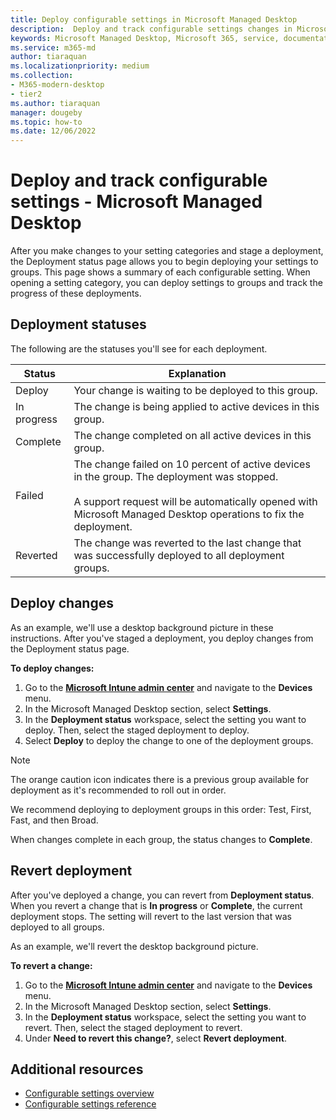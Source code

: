 ```yaml
---
title: Deploy configurable settings in Microsoft Managed Desktop
description:  Deploy and track configurable settings changes in Microsoft Managed Desktop.  
keywords: Microsoft Managed Desktop, Microsoft 365, service, documentation, deploy, staged deployment, configurable settings
ms.service: m365-md
author: tiaraquan
ms.localizationpriority: medium
ms.collection: 
- M365-modern-desktop
- tier2
ms.author: tiaraquan
manager: dougeby
ms.topic: how-to
ms.date: 12/06/2022
---
```


# Deploy and track configurable settings - Microsoft Managed Desktop

After you make changes to your setting categories and stage a deployment, the Deployment status page allows you to begin deploying your settings to groups. This page shows a summary of each configurable setting. When opening a setting category, you can deploy settings to groups and track the progress of these deployments.

## Deployment statuses

The following are the statuses you'll see for each deployment.

| Status | Explanation |
| ----- | ----- |
| Deploy | Your change is waiting to be deployed to this group. |
| In progress | The change is being applied to active devices in this group. |
| Complete | The change completed on all active devices in this group. |
| Failed | The change failed on 10 percent of active devices in the group. The deployment was stopped.<br><br> A support request will be automatically opened with Microsoft Managed Desktop operations to fix the deployment.|
| Reverted | The change was reverted to the last change that was successfully deployed to all deployment groups. |

## Deploy changes

As an example, we'll use a desktop background picture in these instructions. After you've staged a deployment, you deploy changes from the Deployment status page.

**To deploy changes:**

1. Go to the **[Microsoft Intune admin center](https://go.microsoft.com/fwlink/?linkid=2109431)** and navigate to the **Devices** menu.
2. In the Microsoft Managed Desktop section, select **Settings**.
3. In the **Deployment status** workspace, select the setting you want to deploy. Then, select the staged deployment to deploy.
4. Select **Deploy** to deploy the change to one of the deployment groups.

> [!NOTE]
> The orange caution icon indicates there is a previous group available for deployment as it's recommended to roll out in order.

<!-- Needs picture updated to show MEM ![Deployment status workspace. Trusted sites pane on the right. In the Deployment groups section are three columns: deployment groups, devices, and status. In the status column, "deploy" is highlighted.](../../media/1deployedit.png) -->

We recommend deploying to deployment groups in this order: Test, First, Fast, and then Broad.

When changes complete in each group, the status changes to **Complete**.

<!-- Needs picture updated to show MEM ![Deployment status workspace with columns for date updated, version, test, first, fast, and broad. The Proxy row is expanded, showing a dated setting flagged as "complete" in each of the four deployment groups.](../../media/2completeedit.png) -->

## Revert deployment

After you've deployed a change, you can revert from **Deployment status**. When you revert a change that is **In progress** or **Complete**, the current deployment stops. The setting will revert to the last version that was deployed to all groups.

As an example, we'll revert the desktop background picture.

**To revert a change:**

1. Go to the **[Microsoft Intune admin center](https://go.microsoft.com/fwlink/?linkid=2109431)** and navigate to the **Devices** menu.
2. In the Microsoft Managed Desktop section, select **Settings**.
3. In the **Deployment status** workspace, select the setting you want to revert. Then, select the staged deployment to revert.
4. Under **Need to revert this change?**, select **Revert deployment**.

<!-- Needs picture updated to show MEM ![Deployment status workspace. Browser start pages is selected, opening a pane on the right side with data about the submitted change and its status. At the bottom is the "need to revert this change" area where you can select "Revert deployment."](../../media/3revert.png) -->

## Additional resources

- [Configurable settings overview](../operate/config-setting-overview.md)
- [Configurable settings reference](../operate/config-setting-ref.md)
